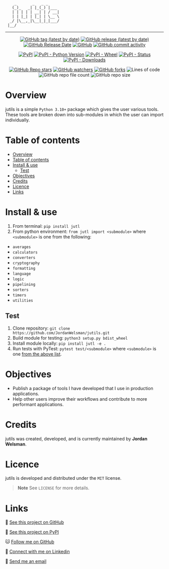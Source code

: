 <!-- ASCII Logo -->
```ascii
    _       _   _ _     
   (_)_   _| |_(_) |___ 
   | | | | | __| | / __|
   | | |_| | |_| | \__ \
  _/ |\__,_|\__|_|_|___/
 |__/                                                     
```

------------------------------------------------------

<div align="center">

[![GitHub tag (latest by date)](https://img.shields.io/github/v/tag/JordanWelsman/jutils?style=for-the-badge)](https://github.com/JordanWelsman/jutils/tags)
[![GitHub release (latest by date)](https://img.shields.io/github/v/release/JordanWelsman/jutils?style=for-the-badge)](https://github.com/JordanWelsman/jutils/releases)
[![GitHub Release Date](https://img.shields.io/github/release-date/JordanWelsman/jutils?style=for-the-badge)](https://github.com/JordanWelsman/jutils/wiki/Version-History)
[![GitHub](https://img.shields.io/github/license/JordanWelsman/jutils?style=for-the-badge)](https://github.com/JordanWelsman/jutils/blob/main/LICENSE.md)
[![GitHub commit activity](https://img.shields.io/github/commit-activity/m/JordanWelsman/jutils?style=for-the-badge)](https://github.com/JordanWelsman/jutils/commits/main)

</div>
<div align="center">

[![PyPI](https://img.shields.io/pypi/v/jutl?style=for-the-badge)](https://pypi.org/project/jutl)
[![PyPI - Python Version](https://img.shields.io/pypi/pyversions/jutl?style=for-the-badge)](https://docs.python.org/3/whatsnew/3.11.html)
[![PyPI - Wheel](https://img.shields.io/pypi/wheel/jutl?style=for-the-badge)](https://pypi.org/project/jutl/#files)
[![PyPI - Status](https://img.shields.io/pypi/status/jutl?style=for-the-badge)](https://pypi.org/project/jutl/#data)
[![PyPI - Downloads](https://img.shields.io/pypi/dm/jutl?style=for-the-badge)](https://pypi.org/project/jutl/#history)

</div>
<div align="center">

[![GitHub Repo stars](https://img.shields.io/github/stars/JordanWelsman/jutils?style=for-the-badge)](https://github.com/JordanWelsman/jutils/stargazers)
[![GitHub watchers](https://img.shields.io/github/watchers/JordanWelsman/jutils?style=for-the-badge)](https://github.com/JordanWelsman/jutils/watchers)
[![GitHub forks](https://img.shields.io/github/forks/JordanWelsman/jutils?style=for-the-badge)](https://github.com/JordanWelsman/jutils/network/members)
![Lines of code](https://img.shields.io/tokei/lines/github/JordanWelsman/jutils?style=for-the-badge)
![GitHub repo file count](https://img.shields.io/github/directory-file-count/JordanWelsman/jutils?style=for-the-badge)
![GitHub repo size](https://img.shields.io/github/repo-size/JordanWelsman/jutils?style=for-the-badge)

</div>

# Overview

jutils is a simple `Python 3.10+` package which gives the user various tools. These tools are broken down into sub-modules in which the user can import individually.

# Table of contents

- [Overview](#overview)
- [Table of contents](#table-of-contents)
- [Install \& use](#install--use)
  - [Test](#test)
- [Objectives](#objectives)
- [Credits](#credits)
- [Licence](#licence)
- [Links](#links)

# Install & use

1. From terminal: `pip install jutl`
2. From python environment: `from jutl import <submodule>` where `<submodule>` is one from the following:

- `averages`
- `calculators`
- `converters`
- `cryptography`
- `formatting`
- `language`
- `logic`
- `pipelining`
- `sorters`
- `timers`
- `utilities`

## Test

1. Clone repository: `git clone https://github.com/JordanWelsman/jutils.git`
2. Build module for testing: `python3 setup.py bdist_wheel`
3. Install module locally: `pip install jutl -e .`
4. Run tests with PyTest: `pytest test/<submodule>` where `<submodule>` is one [from the above list](#install--use).

# Objectives

- Publish a package of tools I have developed that I use in production applications.
- Help other users improve their workflows and contribute to more performant applications.

# Credits

jutils was created, developed, and is currently maintained by **Jordan Welsman**.

# Licence

jutils is developed and distributed under the `MIT` license.
> **Note**
> See `LICENSE` for more details.

# Links

:file_folder: [See this project on GitHub](https://github.com/JordanWelsman/jutils/)

:gift: [See this project on PyPI](https://pypi.org/project/jutl/)

:cat: [Follow me on GitHub](https://github.com/JordanWelsman/)

:briefcase: [Connect with me on Linkedin](https://linkedin.com/in/JordanWelsman/)

:email: [Send me an email](mailto:jordan.welsman@outlook.com)
